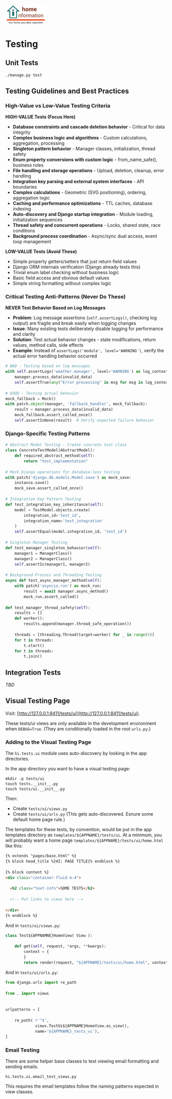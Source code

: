 <img src="../../src/hi/static/img/hi-logo-w-tagline-197x96.png" alt="Home Information Logo" width="128">

# Testing

## Unit Tests

``` shell
./manage.py test
```

## Testing Guidelines and Best Practices

### High-Value vs Low-Value Testing Criteria

**HIGH-VALUE Tests (Focus Here)**
- **Database constraints and cascade deletion behavior** - Critical for data integrity
- **Complex business logic and algorithms** - Custom calculations, aggregation, processing
- **Singleton pattern behavior** - Manager classes, initialization, thread safety
- **Enum property conversions with custom logic** - from_name_safe(), business rules
- **File handling and storage operations** - Upload, deletion, cleanup, error handling
- **Integration key parsing and external system interfaces** - API boundaries
- **Complex calculations** - Geometric (SVG positioning), ordering, aggregation logic
- **Caching and performance optimizations** - TTL caches, database indexing
- **Auto-discovery and Django startup integration** - Module loading, initialization sequences
- **Thread safety and concurrent operations** - Locks, shared state, race conditions
- **Background process coordination** - Async/sync dual access, event loop management

**LOW-VALUE Tests (Avoid These)**
- Simple property getters/setters that just return field values
- Django ORM internals verification (Django already tests this)
- Trivial enum label checking without business logic
- Basic field access and obvious default values
- Simple string formatting without complex logic

### Critical Testing Anti-Patterns (Never Do These)

**NEVER Test Behavior Based on Log Messages**
- **Problem**: Log message assertions (`self.assertLogs()`, checking log output) are fragile and break easily when logging changes
- **Issue**: Many existing tests deliberately disable logging for performance and clarity
- **Solution**: Test actual behavior changes - state modifications, return values, method calls, side effects
- **Example**: Instead of `assertLogs('module', level='WARNING')`, verify the actual error handling behavior occurred

```python
# BAD - Testing based on log messages
with self.assertLogs('weather.manager', level='WARNING') as log_context:
    manager.process_data(invalid_data)
    self.assertTrue(any("Error processing" in msg for msg in log_context.output))

# GOOD - Testing actual behavior
mock_fallback = Mock()
with patch.object(manager, 'fallback_handler', mock_fallback):
    result = manager.process_data(invalid_data)
    mock_fallback.assert_called_once()
    self.assertIsNone(result)  # Verify expected failure behavior
```

### Django-Specific Testing Patterns

```python
# Abstract Model Testing - Create concrete test class
class ConcreteTestModel(AbstractModel):
    def required_abstract_method(self):
        return "test_implementation"

# Mock Django operations for database-less testing
with patch('django.db.models.Model.save') as mock_save:
    instance.save()
    mock_save.assert_called_once()

# Integration Key Pattern Testing
def test_integration_key_inheritance(self):
    model = TestModel.objects.create(
        integration_id='test_id',
        integration_name='test_integration'
    )
    self.assertEqual(model.integration_id, 'test_id')

# Singleton Manager Testing
def test_manager_singleton_behavior(self):
    manager1 = ManagerClass()
    manager2 = ManagerClass()
    self.assertIs(manager1, manager2)

# Background Process and Threading Testing
async def test_async_manager_method(self):
    with patch('asyncio.run') as mock_run:
        result = await manager.async_method()
        mock_run.assert_called()

def test_manager_thread_safety(self):
    results = []
    def worker():
        results.append(manager.thread_safe_operation())
    
    threads = [threading.Thread(target=worker) for _ in range(5)]
    for t in threads:
        t.start()
    for t in threads:
        t.join()
```

## Integration Tests

_TBD_

## Visual Testing Page

Visit: [http://127.0.0.1:8411/tests/ui](http://127.0.0.1:8411/tests/ui).

These tests/ui views are only available in the development environment when `DEBUG=True`. (They are conditionally loaded in the root `urls.py`.)

### Adding to the Visual Testing Page

The `hi.tests.ui` module uses auto-discovery by looking in the app directories.

In the app directory you want to have a visual testing page:

``` shell
mkdir -p tests/ui
touch tests.__init__.py
touch tests/ui.__init__.py
```

Then:
- Create `tests/ui/views.py`
- Create `tests/ui/urls.py` (This gets auto-discovered. Esnure some default home page rule.)

The templates for these tests, by convention, would be put in the app templates directory as `templates/${APPNAME}/tests/ui`. At a minimum, you will probably want a home page `templates/${APPNAME}/tests/ui/home.html` like this:

``` html
{% extends "pages/base.html" %}
{% block head_title %}HI: PAGE TITLE{% endblock %}

{% block content %}
<div class="container-fluid m-4">

  <h2 class="text-info">SOME TESTS</h2>

  <!-- Put links to views here -->

</div>
{% endblock %}
```

And in `tests/ui/views.py`:

``` python
class Test${APPNAMNE}HomeView( View ):

    def get(self, request, *args, **kwargs):
        context = {
        }
        return render(request, "${APPNAME}/tests/ui/home.html", context )
```

And in `tests/ui/urls.py`:

``` python
from django.urls import re_path

from . import views


urlpatterns = [

    re_path( r'^$',
             views.TestUi${APPNAME}HomeView.as_view(), 
             name='${APPNAME}_tests_ui'),
]
```

### Email Testing

There are some helper base classes to test viewing email formatting and sending emails.
``` shell
hi.tests.ui.email_test_views.py
```
This requires the email templates follow the naming patterns expected in view classes.

